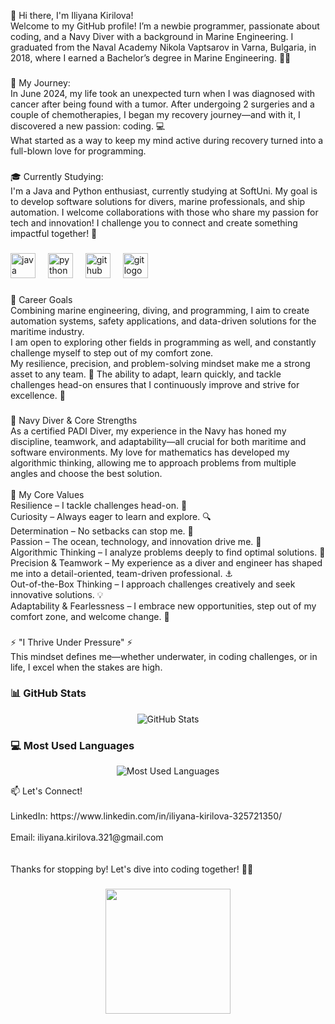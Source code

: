 <p align="left">👋 Hi there, I'm Iliyana Kirilova!<br>Welcome to my GitHub profile! I’m a newbie programmer, passionate about coding, and a Navy Diver with a background in Marine Engineering. I graduated from the Naval Academy Nikola Vaptsarov in Varna, Bulgaria, in 2018, where I earned a Bachelor’s degree in Marine Engineering. 🌊🚢</p>

###

<p align="left">🐾 My Journey:<br>In June 2024, my life took an unexpected turn when I was diagnosed with cancer after being found with a tumor. After undergoing  2 surgeries and a couple of chemotherapies, I began my recovery journey—and with it, I discovered a new passion: coding. 💻<br>What started as a way to keep my mind active during recovery turned into a full-blown love for programming.</p>

###

<p align="left">🎓 Currently Studying:<br>I'm a Java and Python enthusiast, currently studying at SoftUni. My goal is to develop software solutions for divers, marine professionals, and ship automation. I welcome collaborations with those who share my passion for tech and innovation!  I challenge you to connect and create something impactful together! 🤝</p>

###

<div align="left">
  <img src="https://cdn.jsdelivr.net/gh/devicons/devicon/icons/java/java-original.svg" height="40" alt="java logo"  />
  <img width="12" />
  <img src="https://cdn.jsdelivr.net/gh/devicons/devicon/icons/python/python-original.svg" height="40" alt="python logo"  />
  <img width="12" />
  <img src="https://cdn.jsdelivr.net/gh/devicons/devicon/icons/github/github-original.svg" height="40" alt="github logo"  />
  <img width="12" />
  <img src="https://cdn.jsdelivr.net/gh/devicons/devicon/icons/git/git-original.svg" height="40" alt="git logo"  />
</div>



###

<p align="left">🎯 Career Goals<br>Combining marine engineering, diving, and programming, I aim to create automation systems, safety applications, and data-driven solutions for the maritime industry. <br>I am open to exploring other fields in programming as well, and constantly challenge myself to step out of my comfort zone.<br>My resilience, precision, and problem-solving mindset make me a strong asset to any team. 🚀 Тhe ability to adapt, learn quickly, and tackle challenges head-on ensures that I continuously improve and strive for excellence. 🚀</p>

###

<p align="left">🤿 Navy Diver & Core Strengths<br>As a certified PADI Diver, my experience in the Navy has honed my discipline, teamwork, and adaptability—all crucial for both maritime and software environments. My love for mathematics has developed my algorithmic thinking, allowing me to approach problems from multiple angles and choose the best solution.<br><br>🚀 My Core Values<br>Resilience – I tackle challenges head-on. 💪<br>Curiosity – Always eager to learn and explore. 🔍<br>Determination – No setbacks can stop me. 🎯<br>Passion – The ocean, technology, and innovation drive me. 🌊<br>Algorithmic Thinking – I analyze problems deeply to find optimal solutions. 🔢<br>Precision & Teamwork – My experience as a diver and engineer has shaped me into a detail-oriented, team-driven professional. ⚓<br>Out-of-the-Box Thinking – I approach challenges creatively and seek innovative solutions. 💡<br>Adaptability & Fearlessness – I embrace new opportunities, step out of my comfort zone, and welcome change. 🔄</p>

###

<p align="left">⚡ "I Thrive Under Pressure" ⚡<br>This mindset defines me—whether underwater, in coding challenges, or in life, I excel when the stakes are high.</p>

### 📊 GitHub Stats

<div align="center">
  <img src="https://github-readme-stats.vercel.app/api?username=iliyana-kirilova&show_icons=true&theme=radical" alt="GitHub Stats" />
</div>

### 💻 Most Used Languages

<div align="center">
  <img src="https://github-readme-stats.vercel.app/api/top-langs/?username=iliyana-kirilova&layout=compact&theme=radical" alt="Most Used Languages" />
</div>


<p align="left">📫 Let's Connect!<br><br>LinkedIn: https://www.linkedin.com/in/iliyana-kirilova-325721350/<br><br>Email: iliyana.kirilova.321@gmail.com<br><br><br>Thanks for stopping by! Let's dive into coding together! 🚀🤿</p>

###

<div align="center">
  <img height="200" src="https://media3.giphy.com/media/v1.Y2lkPTc5MGI3NjExaWZweXUyYm1kbTdlcGxkeGt0Y3A3dms0cDV6Ym9jaHM4dDZlOXlhZyZlcD12MV9pbnRlcm5hbF9naWZfYnlfaWQmY3Q9Zw/L1R1tvI9svkIWwpVYr/giphy.gif"  />
</div>
